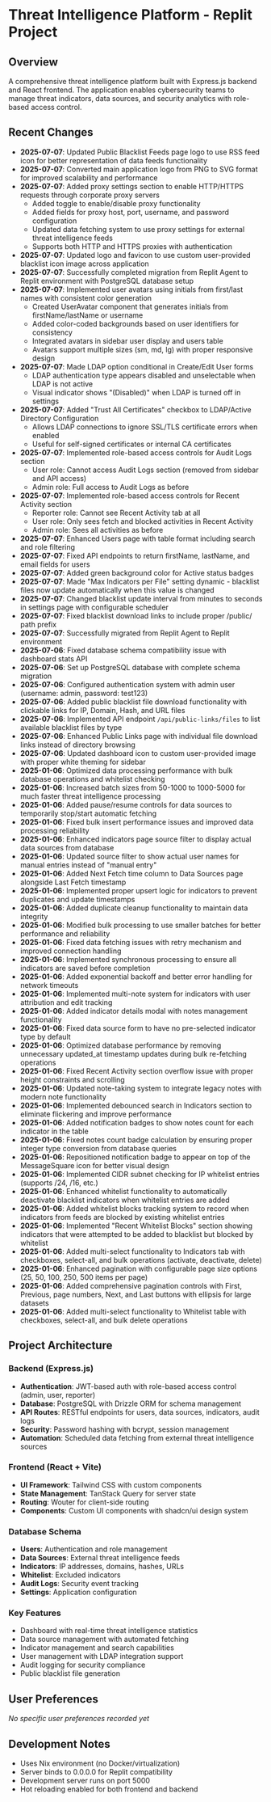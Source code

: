 # Threat Intelligence Platform - Replit Project

## Overview
A comprehensive threat intelligence platform built with Express.js backend and React frontend. The application enables cybersecurity teams to manage threat indicators, data sources, and security analytics with role-based access control.

## Recent Changes
- **2025-07-07**: Updated Public Blacklist Feeds page logo to use RSS feed icon for better representation of data feeds functionality
- **2025-07-07**: Converted main application logo from PNG to SVG format for improved scalability and performance
- **2025-07-07**: Added proxy settings section to enable HTTP/HTTPS requests through corporate proxy servers
  - Added toggle to enable/disable proxy functionality
  - Added fields for proxy host, port, username, and password configuration
  - Updated data fetching system to use proxy settings for external threat intelligence feeds
  - Supports both HTTP and HTTPS proxies with authentication
- **2025-07-07**: Updated logo and favicon to use custom user-provided blacklist icon image across application
- **2025-07-07**: Successfully completed migration from Replit Agent to Replit environment with PostgreSQL database setup
- **2025-07-07**: Implemented user avatars using initials from first/last names with consistent color generation
  - Created UserAvatar component that generates initials from firstName/lastName or username
  - Added color-coded backgrounds based on user identifiers for consistency
  - Integrated avatars in sidebar user display and users table
  - Avatars support multiple sizes (sm, md, lg) with proper responsive design
- **2025-07-07**: Made LDAP option conditional in Create/Edit User forms
  - LDAP authentication type appears disabled and unselectable when LDAP is not active
  - Visual indicator shows "(Disabled)" when LDAP is turned off in settings
- **2025-07-07**: Added "Trust All Certificates" checkbox to LDAP/Active Directory Configuration
  - Allows LDAP connections to ignore SSL/TLS certificate errors when enabled
  - Useful for self-signed certificates or internal CA certificates
- **2025-07-07**: Implemented role-based access controls for Audit Logs section
  - User role: Cannot access Audit Logs section (removed from sidebar and API access)
  - Admin role: Full access to Audit Logs as before
- **2025-07-07**: Implemented role-based access controls for Recent Activity section
  - Reporter role: Cannot see Recent Activity tab at all
  - User role: Only sees fetch and blocked activities in Recent Activity
  - Admin role: Sees all activities as before
- **2025-07-07**: Enhanced Users page with table format including search and role filtering
- **2025-07-07**: Fixed API endpoints to return firstName, lastName, and email fields for users
- **2025-07-07**: Added green background color for Active status badges
- **2025-07-07**: Made "Max Indicators per File" setting dynamic - blacklist files now update automatically when this value is changed
- **2025-07-07**: Changed blacklist update interval from minutes to seconds in settings page with configurable scheduler
- **2025-07-07**: Fixed blacklist download links to include proper /public/ path prefix
- **2025-07-07**: Successfully migrated from Replit Agent to Replit environment
- **2025-07-06**: Fixed database schema compatibility issue with dashboard stats API  
- **2025-07-06**: Set up PostgreSQL database with complete schema migration
- **2025-07-06**: Configured authentication system with admin user (username: admin, password: test123)
- **2025-07-06**: Added public blacklist file download functionality with clickable links for IP, Domain, Hash, and URL files
- **2025-07-06**: Implemented API endpoint `/api/public-links/files` to list available blacklist files by type
- **2025-07-06**: Enhanced Public Links page with individual file download links instead of directory browsing
- **2025-07-06**: Updated dashboard icon to custom user-provided image with proper white theming for sidebar
- **2025-01-06**: Optimized data processing performance with bulk database operations and whitelist checking
- **2025-01-06**: Increased batch sizes from 50-1000 to 1000-5000 for much faster threat intelligence processing
- **2025-01-06**: Added pause/resume controls for data sources to temporarily stop/start automatic fetching
- **2025-01-06**: Fixed bulk insert performance issues and improved data processing reliability
- **2025-01-06**: Enhanced indicators page source filter to display actual data sources from database
- **2025-01-06**: Updated source filter to show actual user names for manual entries instead of "manual entry"
- **2025-01-06**: Added Next Fetch time column to Data Sources page alongside Last Fetch timestamp
- **2025-01-06**: Implemented proper upsert logic for indicators to prevent duplicates and update timestamps
- **2025-01-06**: Added duplicate cleanup functionality to maintain data integrity
- **2025-01-06**: Modified bulk processing to use smaller batches for better performance and reliability
- **2025-01-06**: Fixed data fetching issues with retry mechanism and improved connection handling
- **2025-01-06**: Implemented synchronous processing to ensure all indicators are saved before completion
- **2025-01-06**: Added exponential backoff and better error handling for network timeouts
- **2025-01-06**: Implemented multi-note system for indicators with user attribution and edit tracking
- **2025-01-06**: Added indicator details modal with notes management functionality
- **2025-01-06**: Fixed data source form to have no pre-selected indicator type by default
- **2025-01-06**: Optimized database performance by removing unnecessary updated_at timestamp updates during bulk re-fetching operations
- **2025-01-06**: Fixed Recent Activity section overflow issue with proper height constraints and scrolling
- **2025-01-06**: Updated note-taking system to integrate legacy notes with modern note functionality
- **2025-01-06**: Implemented debounced search in Indicators section to eliminate flickering and improve performance
- **2025-01-06**: Added notification badges to show notes count for each indicator in the table
- **2025-01-06**: Fixed notes count badge calculation by ensuring proper integer type conversion from database queries
- **2025-01-06**: Repositioned notification badge to appear on top of the MessageSquare icon for better visual design
- **2025-01-06**: Implemented CIDR subnet checking for IP whitelist entries (supports /24, /16, etc.)
- **2025-01-06**: Enhanced whitelist functionality to automatically deactivate blacklist indicators when whitelist entries are added
- **2025-01-06**: Added whitelist blocks tracking system to record when indicators from feeds are blocked by existing whitelist entries
- **2025-01-06**: Implemented "Recent Whitelist Blocks" section showing indicators that were attempted to be added to blacklist but blocked by whitelist
- **2025-01-06**: Added multi-select functionality to Indicators tab with checkboxes, select-all, and bulk operations (activate, deactivate, delete)
- **2025-01-06**: Enhanced pagination with configurable page size options (25, 50, 100, 250, 500 items per page)
- **2025-01-06**: Added comprehensive pagination controls with First, Previous, page numbers, Next, and Last buttons with ellipsis for large datasets
- **2025-01-06**: Added multi-select functionality to Whitelist table with checkboxes, select-all, and bulk delete operations

## Project Architecture

### Backend (Express.js)
- **Authentication**: JWT-based auth with role-based access control (admin, user, reporter)
- **Database**: PostgreSQL with Drizzle ORM for schema management
- **API Routes**: RESTful endpoints for users, data sources, indicators, audit logs
- **Security**: Password hashing with bcrypt, session management
- **Automation**: Scheduled data fetching from external threat intelligence sources

### Frontend (React + Vite)
- **UI Framework**: Tailwind CSS with custom components
- **State Management**: TanStack Query for server state
- **Routing**: Wouter for client-side routing
- **Components**: Custom UI components with shadcn/ui design system

### Database Schema
- **Users**: Authentication and role management
- **Data Sources**: External threat intelligence feeds
- **Indicators**: IP addresses, domains, hashes, URLs
- **Whitelist**: Excluded indicators
- **Audit Logs**: Security event tracking
- **Settings**: Application configuration

### Key Features
- Dashboard with real-time threat intelligence statistics
- Data source management with automated fetching
- Indicator management and search capabilities
- User management with LDAP integration support
- Audit logging for security compliance
- Public blacklist file generation

## User Preferences
*No specific user preferences recorded yet*

## Development Notes
- Uses Nix environment (no Docker/virtualization)
- Server binds to 0.0.0.0 for Replit compatibility
- Development server runs on port 5000
- Hot reloading enabled for both frontend and backend